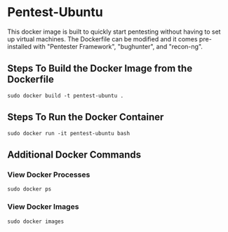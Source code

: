 # Pentest-Ubuntu 
This docker image is built to quickly start pentesting without having to set up virtual machines. The Dockerfile can be modified and it comes pre-installed with "Pentester Framework", "bughunter", and "recon-ng".

## Steps To Build the Docker Image from the Dockerfile
```sudo docker build -t pentest-ubuntu .```

## Steps To Run the Docker Container
```sudo docker run -it pentest-ubuntu bash```

## Additional Docker Commands

### View Docker Processes
```sudo docker ps```

### View Docker Images
```sudo docker images```
